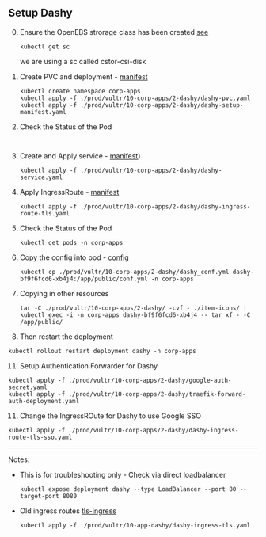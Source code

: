 ## Setup Dashy

0. Ensure the OpenEBS strorage class has been created   [see](../1-openebs/readme.md)
   ```
   kubectl get sc
   ```
   we are using a sc called cstor-csi-disk


1. Create PVC and deployment - [manifest](./dashy-setup-manifest.yaml)
   ```
   kubectl create namespace corp-apps
   kubectl apply -f ./prod/vultr/10-corp-apps/2-dashy/dashy-pvc.yaml
   kubectl apply -f ./prod/vultr/10-corp-apps/2-dashy/dashy-setup-manifest.yaml
   ```

2. Check the Status of the Pod
   ```
      
   ```

3. Create and Apply service - [manifest](./dashy-service.yaml))
   ```
   kubectl apply -f ./prod/vultr/10-corp-apps/2-dashy/dashy-service.yaml
   ```

4. Apply IngressRoute - [manifest](./dashy-ingress-route-tls.yaml)
   ```
   kubectl apply -f ./prod/vultr/10-corp-apps/2-dashy/dashy-ingress-route-tls.yaml
   ```

7. Check the Status of the Pod
   ```
   kubectl get pods -n corp-apps
   ```

8. Copy the config into pod  - [config](../10-app-dashy/dashy_conf.yml) 
   ```
   kubectl cp ./prod/vultr/10-corp-apps/2-dashy/dashy_conf.yml dashy-bf9f6fcd6-xb4j4:/app/public/conf.yml -n corp-apps
   ```
    

9. Copying in other resources
   ```
   tar -C ./prod/vultr/10-corp-apps/2-dashy/ -cvf - ./item-icons/ | kubectl exec -i -n corp-apps dashy-bf9f6fcd6-xb4j4 -- tar xf - -C /app/public/
   ```

10. Then restart the deployment
   ```
   kubectl rollout restart deployment dashy -n corp-apps
   ```

11. Setup Authentication Forwarder for Dashy
   ```
   kubectl apply -f ./prod/vultr/10-corp-apps/2-dashy/google-auth-secret.yaml
   kubectl apply -f ./prod/vultr/10-corp-apps/2-dashy/traefik-forward-auth-deployment.yaml
   ```


11. Change the IngressROute for Dashy to use Google SSO
   ```
   kubectl apply -f ./prod/vultr/10-corp-apps/2-dashy/dashy-ingress-route-tls-sso.yaml
   ```

---
Notes:
- This is for troubleshooting only - Check via direct loadbalancer
   ```
   kubectl expose deployment dashy --type LoadBalancer --port 80 --target-port 8080
   ```

- Old ingress routes
   [tls-ingress](../10-app-dashy/dashy-ingress-tls.yaml)
   ```
   kubectl apply -f ./prod/vultr/10-app-dashy/dashy-ingress-tls.yaml
   ```

